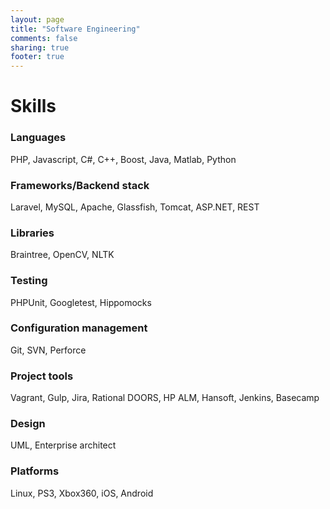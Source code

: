 ```yaml
---
layout: page
title: "Software Engineering"
comments: false
sharing: true
footer: true
---
```



<h1>Skills</h1>

<h3>Languages</h3>
<p>PHP, Javascript, C#, C++, Boost, Java, Matlab, Python</p>

<h3>Frameworks/Backend stack</h3>
<p>Laravel, MySQL, Apache, Glassfish, Tomcat, ASP.NET, REST</p>

<h3>Libraries</h3>
<p>Braintree, OpenCV, NLTK</p>

<h3>Testing</h3>
<p>PHPUnit, Googletest, Hippomocks</p>

<h3>Configuration management</h3>
<p>Git, SVN, Perforce</p>

<h3>Project tools</h3>
<p>Vagrant, Gulp, Jira, Rational DOORS, HP ALM, Hansoft, Jenkins, Basecamp</p>

<h3>Design</h3>
<p>UML, Enterprise architect</p>

<h3>Platforms</h3>
<p>Linux, PS3, Xbox360, iOS, Android</p>


